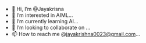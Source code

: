- 👋 Hi, I’m @Jayakrisna
- 👀 I’m interested in AIML...
- 🌱 I’m currently learning AI...
- 💞️ I’m looking to collaborate on ...
- 📫 How to reach me @jayakrishna0023@gmail.com...

<!---
Jayakrisna/Jayakrisna is a ✨ special ✨ repository because its `README.md` (this file) appears on your GitHub profile.
You can click the Preview link to take a look at your changes.
--->
